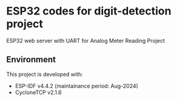 # ESP32 codes for digit-detection project
ESP32 web server with UART for Analog Meter Reading Project

## Environment
This project is developed with:
  * ESP-IDF v4.4.2 (maintainance period: Aug-2024)
  * CycloneTCP v2.1.6
